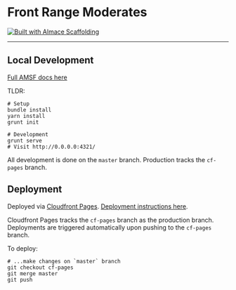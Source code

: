 # Front Range Moderates

[![Built with Almace Scaffolding](https://d349cztnlupsuf.cloudfront.net/amsf-badge.svg)](https://sparanoid.com/lab/amsf/)

-----

## Local Development

[Full AMSF docs here](https://sparanoid.com/lab/amsf/getting-started.html)

TLDR:
```
# Setup
bundle install
yarn install
grunt init

# Development
grunt serve
# Visit http://0.0.0.0:4321/
```

All development is done on the `master` branch. Production tracks the `cf-pages` branch.

## Deployment

Deployed via [Cloudfront Pages](https://developers.cloudflare.com/pages/). [Deployment instructions here](https://sparanoid.com/lab/amsf/deployment-methods.html).

Cloudfront Pages tracks the `cf-pages` branch as the production branch. Deployments are triggered automatically upon pushing to the `cf-pages` branch.

To deploy:
```
# ...make changes on `master` branch
git checkout cf-pages
git merge master
git push
```
